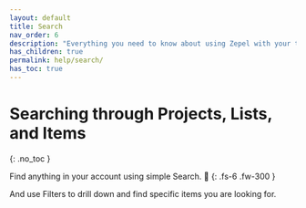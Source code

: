 ```yaml
---
layout: default
title: Search
nav_order: 6
description: "Everything you need to know about using Zepel with your team"
has_children: true
permalink: help/search/
has_toc: true
---
```


# Searching through Projects, Lists, and Items
{: .no_toc }

Find anything in your account using simple Search. 🔎
{: .fs-6 .fw-300 }

And use Filters to drill down and find specific items you are looking for.